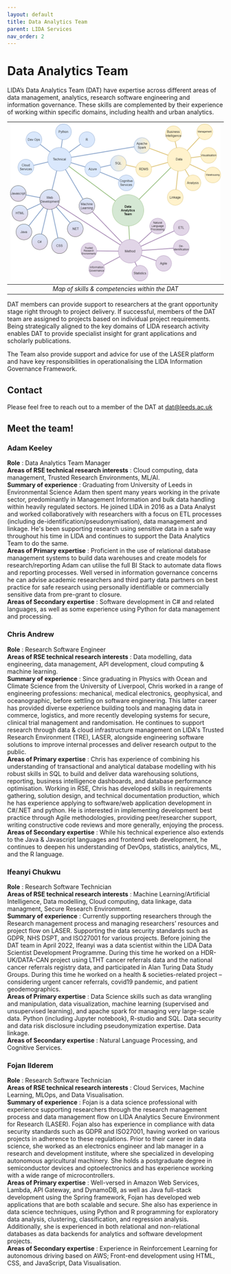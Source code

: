 ```yaml
---
layout: default
title: Data Analytics Team
parent: LIDA Services
nav_order: 2
---
```


# Data Analytics Team 
LIDA’s Data Analytics Team (DAT) have expertise across different areas of data management, analytics, research software engineering and information governance. These skills are complemented by their experience of working within specific domains, including health and urban analytics.  

|![Map of skills & competencies within the DAT](../../images/dat/dat_skills_map.png)|
|:--:|
| _Map of skills & competencies within the DAT_ |

DAT members can provide support to researchers at the grant opportunity stage right through to project delivery. If successful, members of the DAT team are assigned to projects based on individual project requirements. Being strategically aligned to the key domains of LIDA research activity enables DAT to provide specialist insight for grant applications and scholarly publications.  

The Team also provide support and advice for use of the LASER platform and have key responsibilities in operationalising the LIDA Information Governance Framework.

## Contact
Please feel free to reach out to a member of the DAT at [dat@leeds.ac.uk](mailto:dat@leeds.ac.uk)

## Meet the team!

### Adam Keeley
**Role** : Data Analytics Team Manager  
**Areas of RSE technical research interests** : Cloud computing, data management, Trusted Research Environments, ML/AI.  
**Summary of experience** : Graduating from University of Leeds in Environmental Science Adam then spent many years working in the private sector, predominantly in Management Information and bulk data handling within heavily regulated sectors. He joined LIDA in 2016 as a Data Analyst and worked collaboratively with researchers with a focus on ETL processes (including de-identification/pseudonymisation), data management and linkage. He's been supporting research using sensitive data in a safe way throughout his time in LIDA and continues to support the Data Analytics Team to do the same.  
**Areas of Primary expertise** : Proficient in the use of relational database management systems to build data warehouses and create models for research/reporting Adam can utilise the full BI Stack to automate data flows and reporting processes. Well versed in information governance concerns he can advise academic researchers and third party data partners on best practice for safe research using personally identifiable or commercially sensitive data from pre-grant to closure.  
**Areas of Secondary expertise** : Software development in C# and related languages, as well as some experience using Python for data management and processing.  

### Chris Andrew
**Role** : Research Software Engineer  
**Areas of RSE technical research interests** : Data modelling, data engineering, data management, API development, cloud computing & machine learning.  
**Summary of experience** : Since graduating in Physics with Ocean and Climate Science from the University of Liverpool, Chris worked in a range of engineering professions: mechanical, medical electronics, geophysical, and oceanographic, before settling on software engineering. This latter career has provided diverse experience building tools and managing data in commerce, logistics, and more recently developing systems for secure, clinical trial management and randomisation. He continues to support research through data & cloud infrastructure management on LIDA's Trusted Research Environment (TRE), LASER, alongside engineering software solutions to improve internal processes and deliver research output to the public.  
**Areas of Primary expertise** : Chris has experience of combining his understanding of transactional and analytical database modelling with his robust skills in SQL to build and deliver data warehousing solutions, reporting, business intelligence dashboards, and database performance optimisation. Working in RSE, Chris has developed skills in requirements gathering, solution design, and technical documentation production, which he has experience applying to software/web application development in C#/.NET and python. He is interested in implementing development best practice through Agile methodologies, providing peer/researcher support, writing constructive code reviews and more generally, enjoying the process.  
**Areas of Secondary expertise** : While his technical experience also extends to the Java & Javascript languages and frontend web development, he continues to deepen his understanding of DevOps, statistics, analytics, ML, and the R language. 

### Ifeanyi Chukwu
**Role** : Research Software Technician  
**Areas of RSE technical research interests** : Machine Learning/Artificial Intelligence, Data modelling, Cloud computing, data linkage, data managment, Secure Research Environment.   
**Summary of experience** : Currently supporting researchers through the Research management process and managing researchers’ resources and project flow on LASER. Supporting the data security standards such as GDPR, NHS DSPT, and ISO27001 for various projects. Before joining the DAT team in April 2022, Ifeanyi was a data scientist within the LIDA Data Scientist Development Programme. During this time he worked on a HDR-UK/DATA-CAN project using LTHT cancer referrals data and the national cancer referrals registry data, and participated in Alan Turing Data Study Groups. During this time he worked on a health & societies-related project – considering urgent cancer referrals, covid19 pandemic, and patient geodemographics.  
**Areas of Primary expertise** : Data Science skills such as data wrangling and manipulation, data visualization, machine learning (supervised and unsupervised learning), and apache spark for managing very large-scale data. Python (including Jupyter notebook), R-studio and SQL. Data security and data risk disclosure including pseudonymization expertise. Data linkage.  
**Areas of Secondary expertise** : Natural Language Processing, and Cognitive Services.  

### Fojan Ilderem
**Role** : Research Software Technician  
**Areas of RSE technical research interests** : Cloud Services, Machine Learning, MLOps, and Data Visualisation.  
**Summary of experience** : Fojan is a data science professional with experience supporting researchers through the research management process and data management flow on LIDA Analytics Secure Environment for Research (LASER). Fojan also has experience in compliance with data security standards such as GDPR and ISO27001, having worked on various projects in adherence to these regulations. Prior to their career in data science, she worked as an electronics engineer and lab manager in a research and development institute, where she specialized in developing autonomous agricultural machinery. She holds a postgraduate degree in semiconductor devices and optoelectronics and has experience working with a wide range of microcontrollers.  
**Areas of Primary expertise** : Well-versed in Amazon Web Services, Lambda, API Gateway, and DynamoDB, as well as Java full-stack development using the Spring framework, Fojan has developed web applications that are both scalable and secure. She also has experience in data science techniques, using Python and R programming for exploratory data analysis, clustering, classification, and regression analysis. Additionally, she is experienced in both relational and non-relational databases as data backends for analytics and software development projects.  
**Areas of Secondary expertise** : Experience in Reinforcement Learning for autonomous driving based on AWS; Front-end development using HTML, CSS, and JavaScript, Data Visualisation.  
